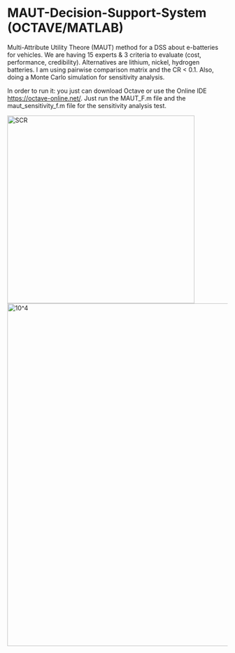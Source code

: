 # MAUT-Decision-Support-System (OCTAVE/MATLAB)
Multi-Attribute Utility Theore (MAUT) method for a DSS about e-batteries for vehicles. We are having 15 experts &amp; 3 criteria to evaluate (cost, performance, credibility). Alternatives are lithium, nickel, hydrogen batteries. I am using pairwise comparison matrix and the CR  &lt; 0.1. Also, doing a Monte Carlo simulation for sensitivity analysis.

In order to run it: you just can download Octave or use the Online IDE https://octave-online.net/.
Just run the MAUT_F.m file and the maut_sensitivity_f.m file for the sensitivity analysis test. 


<img width="428" alt="SCR" src="https://github.com/user-attachments/assets/c347d40f-5fa6-43f7-9d07-46dbbd674efd">
<img width="781" alt="10^4" src="https://github.com/user-attachments/assets/1fd1b6e7-46c7-43fc-9dcd-5d3f25fd2e21">
